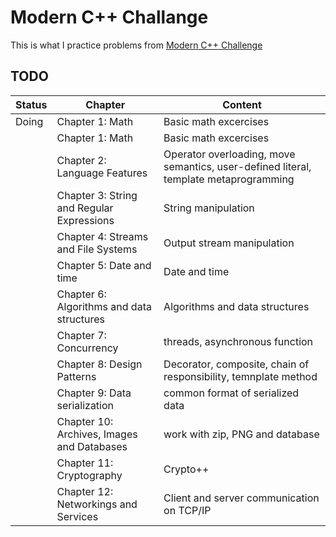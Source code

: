 # Modern C++ Challange 
This is what I practice problems from [Modern C++ Challenge](https://www.amazon.com/Modern-Challenge-programmer-real-world-problems/dp/1788993861)

## TODO

| Status | Chapter | Content |
|-----|--------|--------|
| Doing | Chapter 1: Math | Basic math excercises |
|  | Chapter 1: Math | Basic math excercises |
|   | Chapter 2: Language Features | Operator overloading, move semantics, user-defined literal, template metaprogramming  |
|   | Chapter 3: String and Regular Expressions | String manipulation |
|   | Chapter 4: Streams and File Systems | Output stream manipulation |
|   | Chapter 5: Date and time | Date and time |
|   | Chapter 6: Algorithms and data structures | Algorithms and data structures |
|   | Chapter 7: Concurrency | threads, asynchronous function |
|   | Chapter 8: Design Patterns | Decorator, composite, chain of responsibility, temnplate method |
|   | Chapter 9: Data serialization | common format of serialized data |
|   | Chapter 10: Archives, Images and Databases | work with zip, PNG and database |
|   | Chapter 11: Cryptography | Crypto++ |
|   | Chapter 12: Networkings and Services | Client and server communication on TCP/IP |